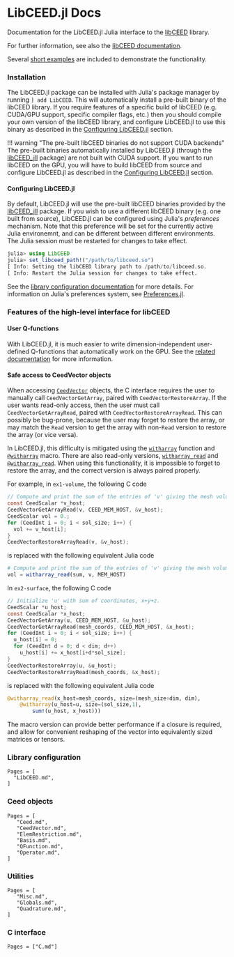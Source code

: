 # LibCEED.jl Docs

Documentation for the LibCEED.jl Julia interface to the
[libCEED](https://github.com/ceed/libceed) library.

For further information, see also the [libCEED
documentation](https://libceed.org/).

Several [short examples](Examples.md) are included to demonstrate the
functionality.

### Installation

The LibCEED.jl package can be installed with Julia's package manager by running
`] add LibCEED`. This will automatically install a pre-built binary of the
libCEED library. If you require features of a specific build of libCEED (e.g.
CUDA/GPU support, specific compiler flags, etc.) then you should compile your
own version of the libCEED library, and configure LibCEED.jl to use this binary
as described in the [Configuring LibCEED.jl](@ref) section.

!!! warning "The pre-built libCEED binaries do not support CUDA backends"
    The pre-built binaries automatically installed by LibCEED.jl (through the
    [libCEED_jll](https://juliahub.com/ui/Packages/libCEED_jll/LB2fn) package)
    are not built with CUDA support. If you want to run libCEED on the GPU, you
    will have to build libCEED from source and configure LibCEED.jl as described
    in the [Configuring LibCEED.jl](@ref) section.

#### Configuring LibCEED.jl

By default, LibCEED.jl will use the pre-built libCEED binaries provided by the
[libCEED_jll](https://juliahub.com/ui/Packages/libCEED_jll/LB2fn) package. If
you wish to use a different libCEED binary (e.g. one built from source),
LibCEED.jl can be configured using Julia's _preferences_ mechanism. Note that
this preference will be set for the currently active Julia environemnt, and can
be different between different environments. The Julia session must be restarted
for changes to take effect.

```julia
julia> using LibCEED
julia> set_libceed_path!("/path/to/libceed.so")
[ Info: Setting the libCEED library path to /path/to/libceed.so.
[ Info: Restart the Julia session for changes to take effect.
```

See the [library configuration documentation](LibCEED.md) for more details. For
information on Julia's preferences system, see
[Preferences.jl](https://github.com/JuliaPackaging/Preferences.jl).

### Features of the high-level interface for libCEED

#### User Q-functions

With LibCEED.jl, it is much easier to write dimension-independent user-defined
Q-functions that automatically work on the GPU. See the [related
documentation](UserQFunctions.md) for more information.

#### Safe access to CeedVector objects

When accessing [`CeedVector`](@ref) objects, the C interface requires the user
to manually call `CeedVectorGetArray`, paired with `CeedVectorRestoreArray`. If
the user wants read-only access, then the user must call
`CeedVectorGetArrayRead`, paired with `CeedVectorRestoreArrayRead`. This can
possibly be bug-prone, because the user may forget to restore the array, or may
match the `Read` version to get the array with non-`Read` version to restore the
array (or vice versa).

In LibCEED.jl, this difficulty is mitigated using the [`witharray`](@ref)
function and [`@witharray`](@ref) macro. There are also read-only versions,
[`witharray_read`](@ref) and [`@witharray_read`](@ref). When using this
functionality, it is impossible to forget to restore the array, and the correct
version is always paired properly.

For example, in `ex1-volume`, the following C code
```c
// Compute and print the sum of the entries of 'v' giving the mesh volume.
const CeedScalar *v_host;
CeedVectorGetArrayRead(v, CEED_MEM_HOST, &v_host);
CeedScalar vol = 0.;
for (CeedInt i = 0; i < sol_size; i++) {
  vol += v_host[i];
}
CeedVectorRestoreArrayRead(v, &v_host);
```
is replaced with the following equivalent Julia code
```julia
# Compute and print the sum of the entries of 'v' giving the mesh volume.
vol = witharray_read(sum, v, MEM_HOST)
```

In `ex2-surface`, the following C code
```c
// Initialize 'u' with sum of coordinates, x+y+z.
CeedScalar *u_host;
const CeedScalar *x_host;
CeedVectorGetArray(u, CEED_MEM_HOST, &u_host);
CeedVectorGetArrayRead(mesh_coords, CEED_MEM_HOST, &x_host);
for (CeedInt i = 0; i < sol_size; i++) {
  u_host[i] = 0;
  for (CeedInt d = 0; d < dim; d++)
    u_host[i] += x_host[i+d*sol_size];
}
CeedVectorRestoreArray(u, &u_host);
CeedVectorRestoreArrayRead(mesh_coords, &x_host);
```
is replaced with the following equivalent Julia code
```julia
@witharray_read(x_host=mesh_coords, size=(mesh_size÷dim, dim),
    @witharray(u_host=u, size=(sol_size,1),
        sum!(u_host, x_host)))
```
The macro version can provide better performance if a closure is required, and
allow for convenient reshaping of the vector into equivalently sized matrices
or tensors.

### Library configuration
```@contents
Pages = [
  "LibCEED.md",
]
```

### Ceed objects
```@contents
Pages = [
   "Ceed.md",
   "CeedVector.md",
   "ElemRestriction.md",
   "Basis.md",
   "QFunction.md",
   "Operator.md",
]
```

### Utilities
```@contents
Pages = [
   "Misc.md",
   "Globals.md",
   "Quadrature.md",
]
```

### C interface
```@contents
Pages = ["C.md"]
```
